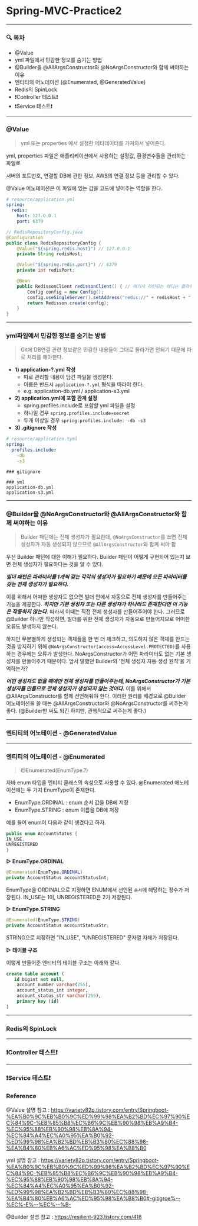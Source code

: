 ﻿# Spring-MVC-Practice2

---

### 🔍 목차

- @Value
- yml 파일에서 민감한 정보를 숨기는 방법
- @Builder을 @AllArgsConstructor와 @NoArgsConstructor와 함께 써야하는 이유
- 엔티티의 어노테이션 (@Enumerated, @GeneratedValue)
- Redis의 SpinLock
- ❗Controller 테스트❗
- ❗Service 테스트❗

---

### @Value

> yml 또는 properties 에서 설정한 메타데이터를 가져와서 넣어준다.

yml, properties 파일은 애플리케이션에서 사용하는 설정값, 환경변수들을 관리하는 파일로

서버의 포트번호, 연결할 DB에 관한 정보, AWS의 연결 정보 등을 관리할 수 있다.

@Value 어노테이션은 이 파일에 있는 값을 코드에 넣어주는 역할을 한다.


```yaml
# resource/application.yml
spring:
  redis:
    host: 127.0.0.1
    port: 6379
```

```java
// RedisRepositoryConfig.java
@Configuration
public class RedisRepositoryConfig {
    @Value("${spring.redis.host}") // 127.0.0.1
    private String redisHost;

    @Value("${spring.redis.port}") // 6379
    private int redisPort;

    @Bean
    public RedissonClient redissonClient() { // 여기서 리턴되는 레디슨 클라이언트를 빈으로 등록
        Config config = new Config();
        config.useSingleServer().setAddress("redis://" + redisHost + ":" + redisPort);
        return Redisson.create(config);
    }
}
```

---

### yml파일에서 민감한 정보를 숨기는 방법

> Git에 DB연결 관련 정보같은 민감한 내용들이 그대로 올라가면 안되기 때문에 따로 처리를 해야한다.

- **1) application-?.yml 작성** 
  - 따로 관리할 내용이 담긴 파일을 생성한다. 
  - 이름은 반드시 `application-?.yml` 형식을 따라야 한다.
  - e.g. application-db.yml / application-s3.yml
- **2) application.yml에 포함 관계 설정**
  - spring.profiles.include로 포함할 yml 파일을 설정
  - 하나일 경우 `spring.profiles.include=secret`
  - 두개 이상일 경우 `spring:profiles.include: -db -s3`
- **3) .gitignore 작성**

```yaml
# resource/application.tyml
spring:
  profiles.include: 
    -db 
    -s3
```
```gitignore
### gitignore

### yml
application-db.yml
application-s3.yml
```

---

### @Builder을 @NoArgsConstructor와 @AllArgsConstructor와 함께 써야하는 이유

> Builder 패턴에는 전체 생성자가 필요한데,
> `@NoArgsConstructor`를 쓰면 전체 생성자가 자동 생성되지 않으므로 
> `@AllArgsConstructor`와 함께 써야 함

우선 Builder 패턴에 대한 이해가 필요하다. Builder 패턴이 어떻게 구현되어 있는지 보면 전체 생성자가 필요하다는 것을 알 수 있다.

***빌더 패턴은 파라미터를 1개씩 갖는 각각의 생성자가 필요하기 때문에 모든 파라미터를 갖는 전체 생성자가 필요하다.***

이를 위해서 어떠한 생성자도 없으면 빌더 안에서 자동으로 전체 생성자를 만들어주는 기능을 제공한다.
***하지만 기본 생성자 또는 다른 생성자가 하나라도 존재한다면 이 기능은 작동하지 않는다.***
따라서 이때는 직접 전체 생성자를 만들어주어야 한다.
그러므로 @Builder 하나만 작성하면, 빌더를 위한 전체 생성자가 자동으로 만들어지므로 어떠한 오류도 발생하지 않는다.

하지만 무분별하게 생성되는 객체들을 한 번 더 체크하고, 의도하지 않은 객체를 만드는 것을 방지하기 위해
`@NoArgsConstructor(access=AccessLevel.PROTECTED)`를 사용하는 경우에는 오류가 발생한다.
NoArgsConstructor가 어떤 파라미터도 없는 기본 생성자를 만들어주기 때문이다.
앞서 말했던 Builder의 '전체 생성자 자동 생성 원칙'을 기억하는가?

**_어떤 생성자도 없을 때에만 전체 생성자를 만들어주는데,
NoArgsConstructor가 기본 생성자를 만들므로 전체 생성자가 생성되지 않는 것이다._**
이를 위해서 @AllArgsConstructor를 함께 선언해줘야 한다.
이러한 원리를 배경으로 @Builder 어노테이션을 쓸 때는 @AllArgsConstructor와 @NoArgsConstructor를 써주는게 좋다.
(@Builder만 써도 되긴 하지만, 관행적으로 써주는게 좋다.)

---

### 엔티티의 어노테이션 - @GeneratedValue

---
### 엔티티의 어노테이션 - @Enumerated


> @Enumerated(EnumType.?)

자바 enum 타입을 엔티티 클래스의 속성으로 사용할 수 있다. @Enumerated 애노테이션에는 두 가지 EnumType이 존재한다.

- EnumType.ORDINAL : enum 순서 값을 DB에 저장
- EnumType.STRING : enum 이름을 DB에 저장

예를 들어 enum이 다음과 같이 생겼다고 하자.

``` java
public enum AccountStatus {
IN_USE,
UNREGISTERED
}
```

**▷ EnumType.ORDINAL**

``` java
@Enumerated(EnumType.ORDINAL)
private AccountStatus accountStatusInt;
```

EnumType을 ORDINAL으로 지정하면 ENUM에서 선언된 `순서`에 해당하는 정수가 저장된다.
IN_USE는 1이, UNREGISTERED은 2가 저장된다.

**▷ EnumType.STRING**

``` java
@Enumerated(EnumType.STRING)
private AccountStatus accountStatusStr;
```

STRING으로 지정하면 "IN_USE", "UNREGISTERED" 문자열 자체가 저장된다.

**▷ 테이블 구조**

이렇게 만들어준 엔티티의 테이블 구조는 아래와 같다.

```sql
create table account (
   id bigint not null,
    account_number varchar(255),
    account_status_int integer,
    account_status_str varchar(255),
    primary key (id)
)
```





---



### Redis의 SpinLock

---

### ❗Controller 테스트❗

---

### ❗Service 테스트❗







### Reference

@Value 설명 참고 : https://variety82p.tistory.com/entry/Springboot-%EA%B0%9C%EB%B0%9C%ED%99%98%EA%B2%BD%EC%97%90%EC%84%9C-%EB%85%B8%EC%B6%9C%EB%90%98%EB%A9%B4-%EC%95%88%EB%90%98%EB%8A%94-%EC%84%A4%EC%A0%95%EA%B0%92-%ED%99%98%EA%B2%BD%EB%B3%80%EC%88%98-%EA%B4%80%EB%A6%AC%ED%95%98%EA%B8%B0

yml 설명 참고 : https://variety82p.tistory.com/entry/Springboot-%EA%B0%9C%EB%B0%9C%ED%99%98%EA%B2%BD%EC%97%90%EC%84%9C-%EB%85%B8%EC%B6%9C%EB%90%98%EB%A9%B4-%EC%95%88%EB%90%98%EB%8A%94-%EC%84%A4%EC%A0%95%EA%B0%92-%ED%99%98%EA%B2%BD%EB%B3%80%EC%88%98-%EA%B4%80%EB%A6%AC%ED%95%98%EA%B8%B0#-gitigroe%--%EC%-E%--%EC%--%B-

@Builder 설명 참고 : https://resilient-923.tistory.com/418
